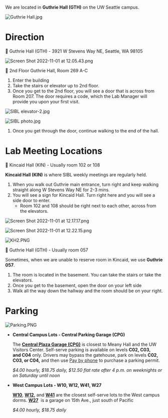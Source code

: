 We are located in **Guthrie Hall (GTH)** on the UW Seattle campus.

![Guthrie Hall.jpg](File%20Images%20Holder/Lab%20Location/Guthrie_Hall.jpg)

# Direction

<aside>
📍 Guthrie Hall (GTH) - 3921 W Stevens Way NE, Seattle, WA 98105

</aside>

![Screen Shot 2022-11-01 at 12.05.43.png](File%20Images%20Holder/Lab%20Location/guthriehall_map.png)

<aside>
📍 2nd Floor Guthrie Hall, Room 269 A-C

</aside>

1. Enter the building
2. Take the stairs or elevator up to 2nd floor. 
3. Once you get to the 2nd floor, you will see a door that is across from Room 207. The door requires a code, which the Lab Manager will provide you upon your first visit. 

![SIBL elevator-2.jpg](File%20Images%20Holder/Lab%20Location/SIBL_elevator-2.jpg)

![SIBL photo.jpg](File%20Images%20Holder/Lab%20Location/SIBL_photo.jpg)

1. Once you get through the door, continue walking to the end of the hall. 

# Lab Meeting Locations

<aside>
📍 Kincaid Hall (KIN) - Usually room 102 or 108

</aside>

**Kincaid Hall (KIN)** is where SIBL weekly meetings are regularly held. 

1. When you walk out Guthrie main entrance, turn right and keep walking straight along W Stevens Way NE for 2-3 mins. 
2. You will see a sign for Kincaid Hall. Turn right here and you will see a side door to enter. 
    - Room 102 and 108 should be right next to each other, across from the elevators.

![Screen Shot 2022-11-01 at 12.17.17.png](File%20Images%20Holder/Lab%20Location/kincaid_map.png)

![Screen Shot 2022-11-01 at 12.22.15.png](File%20Images%20Holder/Lab%20Location/toKincaid_map.png)

![KH2.PNG](File%20Images%20Holder/Lab%20Location/KH2.png)

<aside>
📍 Guthrie Hall (GTH) - Usually room 057

</aside>

Sometimes, when we are unable to reserve room in Kincaid, we use **Guthrie 057**.

1.  The room is located in the basement. You can take the stairs or take the elevators.
2. Once you get to the basement, open the door on your left side
3. Walk all the way down the hallway and the room should be on your right.

# **Parking**

![Parking.PNG](File%20Images%20Holder/Lab%20Location/Parking.png)

- **Central Campus Lots - Central Parking Garage (CPG)**
    
    The **[Central Plaza Garage (CPG)](http://uw.edu/maps/?central-plaza-garage-c01-c02-c03-c04-c05-c06)** is closest to Meany Hall and the UW Visitors Center. Self-serve parking is available on levels **C02, C03, and C04** only. Drivers may bypass the gatehouse, park on levels **C02, C03, or C04,** and then use [Pay by phone](https://transportation.uw.edu/park/visitor/pay-by-phone-parking) to purchase a parking permit.
    
    *$4.00 hourly, $18.75 daily, $12.50 flat rate after 4 p.m. on weeknights or on Saturday until noon*
    
- **West Campus Lots - W10, W12, W41, W27**
    
    **[W10](http://www.washington.edu/maps/#!/w10)**, **[W12](http://www.washington.edu/maps/#!/w12),** and **[W41](http://uw.edu/maps/?w41)** are the closest self-serve lots to the West campus dorms. **[W27](http://www.washington.edu/maps/#!/w27)**
     is a garage on 15th Ave., just south of Pacific
    
    *$4.00 hourly, $18.75 daily*